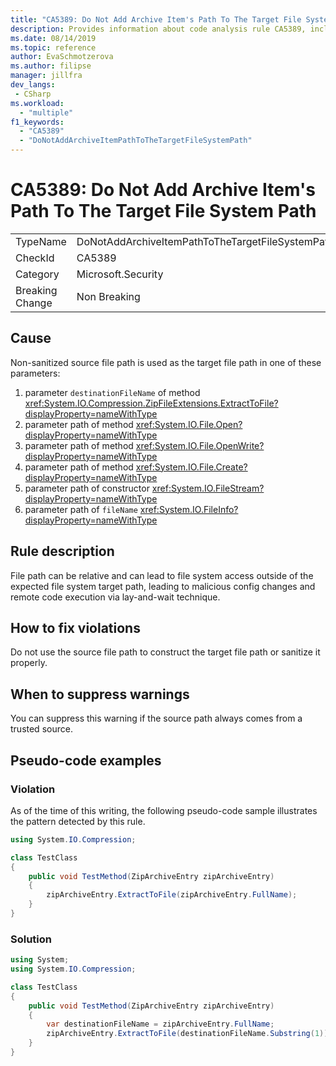 ```yaml
---
title: "CA5389: Do Not Add Archive Item's Path To The Target File System Path"
description: Provides information about code analysis rule CA5389, including causes, how to fix violations, and when to suppress it.
ms.date: 08/14/2019
ms.topic: reference
author: EvaSchmotzerova
ms.author: filipse
manager: jillfra
dev_langs:
 - CSharp
ms.workload:
  - "multiple"
f1_keywords:
  - "CA5389"
  - "DoNotAddArchiveItemPathToTheTargetFileSystemPath"
---
```

# CA5389: Do Not Add Archive Item's Path To The Target File System Path

|||
|-|-|
|TypeName|DoNotAddArchiveItemPathToTheTargetFileSystemPath|
|CheckId|CA5389|
|Category|Microsoft.Security|
|Breaking Change|Non Breaking|

## Cause

Non-sanitized source file path is used as the target file path in one of these parameters:
1.	parameter `destinationFileName` of method <xref:System.IO.Compression.ZipFileExtensions.ExtractToFile?displayProperty=nameWithType>
2.	parameter path of method <xref:System.IO.File.Open?displayProperty=nameWithType>
3.	parameter path of method <xref:System.IO.File.OpenWrite?displayProperty=nameWithType>
4.	parameter path of method <xref:System.IO.File.Create?displayProperty=nameWithType>
5.	parameter path of constructor <xref:System.IO.FileStream?displayProperty=nameWithType>
6.	parameter path of `fileName` <xref:System.IO.FileInfo?displayProperty=nameWithType>

## Rule description

File path can be relative and can lead to file system access outside of the expected file system target path, leading to malicious config changes and remote code execution via lay-and-wait technique.

## How to fix violations

Do not use the source file path to construct the target file path or sanitize it properly.

## When to suppress warnings

You can suppress this warning if the source path always comes from a trusted source.

## Pseudo-code examples

### Violation

As of the time of this writing, the following pseudo-code sample illustrates the pattern detected by this rule.

```csharp
using System.IO.Compression;

class TestClass
{
    public void TestMethod(ZipArchiveEntry zipArchiveEntry)
    {
        zipArchiveEntry.ExtractToFile(zipArchiveEntry.FullName);
    }
}
```

### Solution

```csharp
using System;
using System.IO.Compression;

class TestClass
{
    public void TestMethod(ZipArchiveEntry zipArchiveEntry)
    {
        var destinationFileName = zipArchiveEntry.FullName;
        zipArchiveEntry.ExtractToFile(destinationFileName.Substring(1));
    }
} 
```